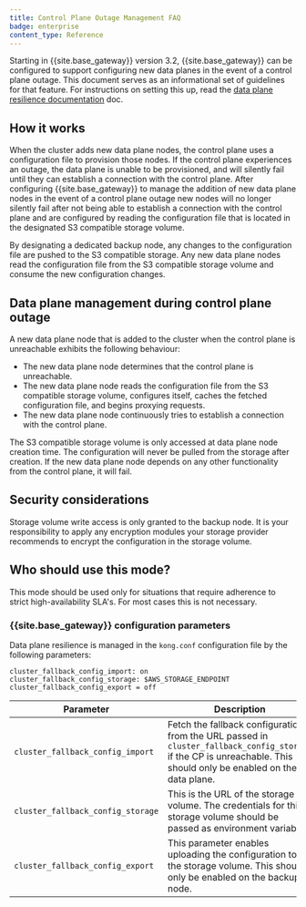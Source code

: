 ```yaml
---
title: Control Plane Outage Management FAQ
badge: enterprise
content_type: Reference
---
```


Starting in {{site.base_gateway}} version 3.2, {{site.base_gateway}} can be configured to support configuring new data planes in the event of a control plane outage. This document serves as an informational set of guidelines for that feature. For instructions on setting this up, read the [data plane resilience documentation](/gateway/latest/kong-enterprise/cp-outage-handling) doc.


## How it works

When the cluster adds new data plane nodes, the control plane uses a configuration file to provision those nodes. If the control plane experiences an outage, the data plane is unable to be provisioned, and will silently fail until they can establish a connection with the control plane. After configuring {{site.base_gateway}} to manage the addition of new data plane nodes in the event of a control plane outage new nodes will no longer silently fail after not being able to establish a connection with the control plane and are configured by reading the configuration file that is located in the designated S3 compatible storage volume. 

By designating a dedicated backup node, any changes to the configuration file are pushed to the S3 compatible storage. Any new data plane nodes read the configuration file from the S3 compatible storage volume and consume the new configuration changes. 


## Data plane management during control plane outage

A new data plane node that is added to the cluster when the control plane is unreachable exhibits the following behaviour:  

* The new data plane node determines that the control plane is unreachable. 
* The new data plane node reads the configuration file from the S3 compatible storage volume, configures itself, caches the fetched configuration file, and begins proxying requests.
* The new data plane node continuously tries to establish a connection with the control plane. 

The S3 compatible storage volume is only accessed at data plane node creation time. The configuration will never be pulled from the storage after creation. If the new data plane node depends on any other functionality from the control plane, it will fail. 


## Security considerations

Storage volume write access is only granted to the backup node.
It is your responsibility to apply any encryption modules your storage provider recommends to encrypt the configuration in the storage volume. 


## Who should use this mode?

This mode should be used only for situations that require adherence to strict high-availability SLA's. For most cases this is not necessary. 


### {{site.base_gateway}} configuration parameters

Data plane resilience is managed in the `kong.conf` configuration file by the following parameters: 

```
cluster_fallback_config_import: on
cluster_fallback_config_storage: $AWS_STORAGE_ENDPOINT
cluster_fallback_config_export = off
```


| Parameter      | Description |
| ----------- | ----------- |
| `cluster_fallback_config_import`      | Fetch the fallback configuration from the URL passed in `cluster_fallback_config_storage` if the CP is unreachable. This should only be enabled on the data plane.     |
| `cluster_fallback_config_storage`   | This is the URL of the storage volume. The credentials for this storage volume should be passed as environment variables.       |
| `cluster_fallback_config_export` | This parameter enables uploading the configuration to the storage volume. This should only be enabled on the backup node.|
